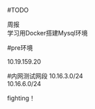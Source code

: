 #TODO

周报  
学习用Docker搭建Mysql环境

#pre环境

10.19.159.20


#内网测试网段 
10.16.3.0/24  
10.16.6.0/24

fighting！



